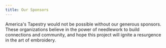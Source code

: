 ```yaml
---
title: Our Sponsors
---
```


America's Tapestry would not be possible without our generous sponsors. These organizations believe in the power of needlework to build connections and community, and hope this project will ignite a resurgence in the art of embroidery.
